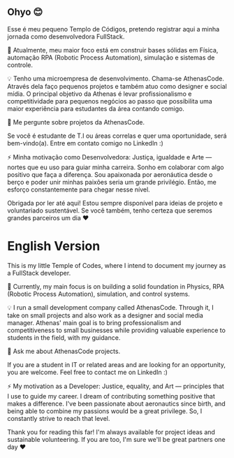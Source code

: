 
## Ohyo 😊

Esse é meu pequeno Templo de Códigos, pretendo registrar aqui a minha jornada como desenvolvedora FullStack.

🧠 Atualmente, meu maior foco está em construir bases sólidas em Física, automação RPA (Robotic Process Automation), simulação e sistemas de controle. 

💡 Tenho uma microempresa de desenvolvimento. Chama-se AthenasCode. Através dela faço pequenos projetos e também atuo como designer e social mídia. O principal objetivo da Athenas é levar profissionalismo e competitividade para pequenos negócios ao passo que possibilita uma maior experiência para estudantes da área contando comigo.

💬 Me pergunte sobre projetos da AthenasCode.

Se você é estudante de T.I ou áreas correlas e quer uma oportunidade, será bem-vindo(a). Entre em contato comigo no LinkedIn :)

⚡️ Minha motivação como Desenvolvedora: Justiça, igualdade e Arte — nortes que eu uso para guiar minha carreira. Sonho em colaborar com algo positivo que faça a diferença. Sou apaixonada por aeronáutica desde o berço e poder unir minhas paixões seria um grande privilégio. Então, me esforço constantemente para chegar nesse nível.

Obrigada por ler até aqui! Estou sempre disponível para ideias de projeto e voluntariado sustentável. Se você também, tenho certeza que seremos grandes parceiros um dia ❤️


# English Version  


This is my little Temple of Codes, where I intend to document my journey as a FullStack developer.

🧠 Currently, my main focus is on building a solid foundation in Physics, RPA (Robotic Process Automation), simulation, and control systems.

💡 I run a small development company called AthenasCode. Through it, I take on small projects and also work as a designer and social media manager. Athenas' main goal is to bring professionalism and competitiveness to small businesses while providing valuable experience to students in the field, with my guidance.

💬 Ask me about AthenasCode projects.

If you are a student in IT or related areas and are looking for an opportunity, you are welcome. Feel free to contact me on LinkedIn :)

⚡️ My motivation as a Developer: Justice, equality, and Art — principles that I use to guide my career. I dream of contributing something positive that makes a difference. I've been passionate about aeronautics since birth, and being able to combine my passions would be a great privilege. So, I constantly strive to reach that level.

Thank you for reading this far! I'm always available for project ideas and sustainable volunteering. If you are too, I'm sure we'll be great partners one day ❤️

